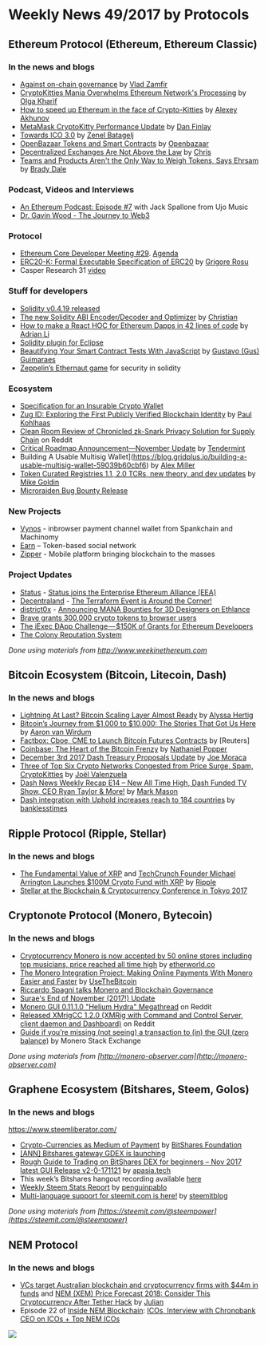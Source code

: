 # Weekly News 49/2017 by Protocols
## Ethereum Protocol (Ethereum, Ethereum Classic)
### In the news and blogs

* [Against on-chain governance](https://medium.com/@Vlad_Zamfir/against-on-chain-governance-a4ceacd040ca) by [Vlad Zamfir](https://medium.com/@Vlad_Zamfir)
* [CryptoKitties Mania Overwhelms Ethereum Network's Processing](https://www.bloomberg.com/news/articles/2017-12-04/cryptokitties-quickly-becomes-most-widely-used-ethereum-app) by [Olga Kharif](https://twitter.com/olgakharif)
* [How to speed up Ethereum in the face of Crypto-Kitties](https://medium.com/@akhounov/how-to-speed-up-ethereum-in-the-face-of-crypto-kitties-7a9c901d98e9) by [Alexey Akhunov](https://medium.com/@akhounov)
* [MetaMask CryptoKitty Performance Update](https://medium.com/metamask/metamask-cryptokitty-performance-update-83d851af0147) by [Dan Finlay](https://medium.com/@danfinlay)
* [Towards ICO 3.0](https://blog.cofound.it/towards-ico-3-0-afc31800b31b) by [Zenel Batagelj](https://blog.cofound.it/@zenel)
* [OpenBazaar Tokens and Smart Contracts](https://www.openbazaar.org/blog/openbazaar-tokens-smart-contracts/) by [Openbazaar](https://www.openbazaar.org/)
* [Decentralized Exchanges Are Not Above the Law](https://decentralizedlegal.com/dex/) by [Chris](https://decentralizedlegal.com/author/chris/)
* [Teams and Products Aren't the Only Way to Weigh Tokens, Says Ehrsam](https://www.coindesk.com/fred-ehrsam-token-summit-blockchain/) by [Brady Dale](https://www.coindesk.com/author/bdale/)

### Podcast, Videos and Interviews
* [An Ethereum Podcast: Episode #7](https://thebitcoinpodcast.com/an-ethereum-podcast-episode-7/) with  Jack Spallone from Ujo Music   
* [Dr. Gavin Wood - The Journey to Web3](https://www.youtube.com/watch?v=lH1pEE0W3ug)

### Protocol
* [Ethereum Core Developer Meeting #29](https://www.youtube.com/watch?v=1GulA7iA-O0). [Agenda](https://github.com/ethereum/pm/issues/27)
* [ERC20-K: Formal Executable Specification of ERC20](https://runtimeverification.com/blog/?p=496) by [Grigore Rosu](https://runtimeverification.com/blog/?author=6)
* Casper Research 31 [video](https://www.youtube.com/watch?v=7B-aGMn7rGQ) 

### Stuff for developers
* [Solidity v0.4.19 released](https://github.com/ethereum/solidity/releases/tag/v0.4.19)
* [The new Solidity ABI Encoder/Decoder and Optimizer](https://medium.com/@chriseth/the-new-solidity-abi-encoder-decoder-and-optimizer-aee8f91e2455) by [Christian](https://medium.com/@chriseth)
* [How to make a React HOC for Ethereum Dapps in 42 lines of code](https://codeburst.io/how-to-make-a-react-hoc-for-ethereum-dapps-in-42-lines-of-code-f54cb0eb5221) by [Adrian Li](https://codeburst.io/@adrianli)
* [Solidity plugin for Eclipse](https://github.com/Yakindu/solidity-ide)
* [Beautifying Your Smart Contract Tests With JavaScript](https://medium.com/@gus_tavo_guim/beautifying-your-smart-contract-tests-with-javascript-4d284efcb2e8) by [Gustavo (Gus) Guimaraes](https://medium.com/@gus_tavo_guim)
* [Zeppelin’s Ethernaut game](https://ethernaut.zeppelin.solutions/) for security in solidity

### Ecosystem
* [Specification for an Insurable Crypto Wallet](https://github.com/etherisc/InsurableCryptoWallet)
* [Zug ID: Exploring the First Publicly Verified Blockchain Identity](https://medium.com/uport/zug-id-exploring-the-first-publicly-verified-blockchain-identity-38bd0ee3702) by [Paul Kohlhaas](https://medium.com/@Paul.Haas)
* [Clean Room Review of Chronicled zk-Snark Privacy Solution for Supply Chain](https://www.reddit.com/r/chronicled/comments/7gsad0/clean_room_review_of_chronicled_zksnark_privacy/) on Reddit
* [Critical Roadmap Announcement—November Update](https://blog.cosmos.network/critical-roadmap-announcement-november-update-38b40e0c1570) by [Tendermint](https://blog.cosmos.network/@tendermint)
* Building A Usable Multisig Wallet](https://blog.gridplus.io/building-a-usable-multisig-wallet-59039b60cbf6) by [Alex Miller](https://blog.gridplus.io/@asmiller1989)
* [Token Curated Registries 1.1, 2.0 TCRs, new theory, and dev updates](https://medium.com/@ilovebagels/token-curated-registries-1-1-2-0-tcrs-new-theory-and-dev-updates-34c9f079f33d) by [Mike Goldin](https://medium.com/@ilovebagels)
* [Microraiden Bug Bounty Release](https://github.com/raiden-network/microraiden/releases)

### New Projects
* [Vynos](https://medium.com/@machinomy/explaining-vynos-91f73eeb133a) - inbrowser payment channel wallet from Spankchain and Machinomy
* [Earn](https://earn.com/) – Token-based social network 
* [Zipper](https://zipperglobal.com/) - Mobile platform bringing blockchain to the masses

### Project Updates
* [Status](https://status.im/) - [Status joins the Enterprise Ethereum Alliance (EEA)](https://blog.status.im/status-joins-the-enterprise-ethereum-alliance-eea-29963d48f06c)
* [Decentraland](https://decentraland.org/) - [The Terraform Event is Around the Corner!](https://blog.decentraland.org/the-terraform-event-is-around-the-corner-bdda6a2d4367)
* [district0x](https://district0x.io/) - [Announcing MANA Bounties for 3D Designers on Ethlance](https://blog.district0x.io/announcing-mana-bounties-for-3d-designers-on-ethlance-89d615bb7119)
* [Brave grants 300,000 crypto tokens to browser users](https://basicattentiontoken.org/brave-grants-300000-crypto-tokens-to-browser-users/)
* [The iExec ÐApp Challenge — $150K of Grants for Ethereum Developers](https://medium.com/iex-ec/the-iexec-%C3%B0app-challenge-150k-of-grants-to-win-abf6798b31ee)
* [The Colony Reputation System](https://blog.colony.io/the-colony-reputation-system-5616293c3949)

*Done using materials from http://www.weekinethereum.com*

## Bitcoin Ecosystem (Bitcoin, Litecoin, Dash)
### In the news and blogs
* [Lightning At Last? Bitcoin Scaling Layer Almost Ready](https://www.coindesk.com/lightning-last-test-shows-bitcoin-scaling-solution-almost-ready/) by [Alyssa Hertig](https://www.coindesk.com/author/alyssa-hertig/)
* [Bitcoin’s Journey from $1,000 to $10,000: The Stories That Got Us Here](https://bitcoinmagazine.com/articles/bitcoins-journey-1000-10000-stories-got-us-here/) by [Aaron van Wirdum](https://bitcoinmagazine.com/authors/aaron-van-wirdum/)
* [Factbox: Cboe, CME to Launch Bitcoin Futures Contracts](https://mobile.nytimes.com/reuters/2017/12/07/business/07reuters-bitcoin-futures-contracts-factbox.html?referer=) by [Reuters]
* [Coinbase: The Heart of the Bitcoin Frenzy](https://www.nytimes.com/2017/12/06/technology/coinbase-bitcoin.html) by [Nathaniel Popper
](https://www.nytimes.com/by/nathaniel-popper)
* [December 3rd 2017 Dash Treasury Proposals Update](https://www.dashforcenews.com/december-3rd-2017-dash-treasury-proposals-update/) by [Joe Moraca](https://www.dashforcenews.com/author/joemoraca/)
* [Three of Top Six Crypto Networks Congested from Price Surge, Spam, CryptoKitties](https://www.dashforcenews.com/three-of-top-six-crypto-networks-congested-from-price-surge-spam-cryptokitties/) by [Joël Valenzuela](https://www.dashforcenews.com/author/joelvalenzuela/)
* [Dash News Weekly Recap E14 – New All Time High, Dash Funded TV Show, CEO Ryan Taylor & More!](https://www.dashforcenews.com/dash-news-weekly-recap-e14-new-time-high-dash-funded-tv-show-ceo-ryan-taylor/) by [Mark Mason](https://www.dashforcenews.com/author/markm/)
* [Dash integration with Uphold increases reach to 184 countries](https://www.banklesstimes.com/2017/12/05/dash-integration-with-uphold-increases-reach-to-184-countries/) by [banklesstimes](https://www.banklesstimes.com/)


## Ripple Protocol (Ripple, Stellar)
### In the news and blogs
* [The Fundamental Value of XRP](https://ripple.com/insights/fundamentals-of-xrp/) and [TechCrunch Founder Michael Arrington Launches $100M Crypto Fund with XRP](https://ripple.com/insights/techcrunch-founder-michael-arrington-launches-worlds-largest-crypto-fund-xrp/) by [Ripple](https://ripple.com)
* [Stellar at the Blockchain & Cryptocurrency Conference in Tokyo 2017](https://www.youtube.com/watch?v=cvQrDMdWyQk)

## Cryptonote Protocol (Monero, Bytecoin)
### In the news and blogs
* [Cryptocurrency Monero is now accepted by 50 online stores including top musicians, price reached all time high](http://etherworld.co/2017/12/06/cryptocurrency-monero-is-now-accepted-by-50-online-stores-including-top-musicians-price-reached-all-time-high/) by [etherworld.co](http://etherworld.co)
* [The Monero Integration Project: Making Online Payments With Monero Easier and Faster](https://usethebitcoin.com/monero-integration-project-making-online-payments-monero-easier-faster/) by [UseTheBitcoin](https://usethebitcoin.com/author/webmaster_646wff4s/)
* [Riccardo Spagni talks Monero and Blockchain Governance](https://www.youtube.com/watch?v=oZVBS4-h-sE&feature=youtu.be)
* [Surae's End of November (2017!) Update](https://forum.getmonero.org/9/work-in-progress/87822/continued-funding-for-postdoctoral-researcher-surae-noether-me?page=&noscroll=1#post-93451)
* [Monero GUI 0.11.1.0 "Helium Hydra" Megathread](https://www.reddit.com/r/Monero/comments/7hhgjx/monero_gui_01110_helium_hydra_megathread_download/) on Reddit
* [Released XMrigCC 1.2.0 (XMRig with Command and Control Server, client daemon and Dashboard)](https://www.reddit.com/r/Monero/comments/7hknpj/released_xmrigcc_120_xmrig_with_command_and/) on Reddit
* [Guide if you’re missing
(not seeing) a transaction to (in) the GUI (zero balance)](https://monero.stackexchange.com/questions/6640/i-am-missing-not-seeing-a-transaction-to-in-the-gui-zero-balance/6641#6641) by Monero Stack Exchange

*Done using materials from [http://monero-observer.com](http://monero-observer.com)* 

## Graphene Ecosystem (Bitshares, Steem, Golos)
### In the news and blogs

https://www.steemliberator.com/

* [Crypto-Currencies as Medium of Payment](https://steemit.com/bitshares/@bitshares.fdn/crypto-currencies-as-medium-of-payment) by [BitShares Foundation](https://steemit.com/@bitshares.fdn)
* [[ANN] Bitshares gateway GDEX is launching](https://bitsharestalk.org/index.php/topic,25376.0.html)
* [Rough Guide to Trading on BitShares DEX for beginners – Nov 2017 latest GUI Release v2-0-171121](https://steemit.com/bitshares/@apasia.tech/rough-guide-to-trading-on-bitshares-dex-for-beginners-nov-2017-latest-gui-release-v2-0-171121) by [apasia.tech](https://steemit.com/@apasia.tech)
* This week’s Bitshares hangout recording available [here](https://www.youtube.com/watch?v=URII6It2ORI)
* [Weekly Steem Stats Report](https://steemit.com/steemit/@penguinpablo/weekly-steem-stats-report-monday-november-27-2017) by [penguinpablo](https://steemit.com/@penguinpablo)
* [Multi-language support for steemit.com is here!](https://steemit.com/steemit/@steemitblog/multi-language-support-for-steemit-com-is-here) by [steemitblog](https://steemit.com/@steemitblog)

*Done using materials from [https://steemit.com/@steempower](https://steemit.com/@steempower)*

## NEM Protocol
### In the news and blogs
* [VCs target Australian blockchain and cryptocurrency firms with $44m in funds](https://nemflash.io/vcs-target-australian-blockchain-cryptocurrency-firms-44m-funds/) and [NEM (XEM) Price Forecast 2018: Consider This Cryptocurrency After Tether Hack](https://nemflash.io/nem-xemprice-forecast-2018cryptocurrency-tether-hack/) by [Julian](https://nemflash.io/author/brainofmasses/)
* Episode 22 of [Inside NEM Blockchain](https://www.youtube.com/channel/UCnsSiqyb0PuQkqT4v8Xjugw): [ ICOs, Interview with Chronobank CEO on ICOs + Top NEM ICOs](https://www.youtube.com/watch?time_continue=1&v=wawoBRHuhdM)

[![](https://steemitimages.com/DQmdkWT6cCPVYNzZASwHD3WZ5hKpHQv7927MvBt8wRYDDEC/image.png)](http://company.cyber.fund/#newsletter)
